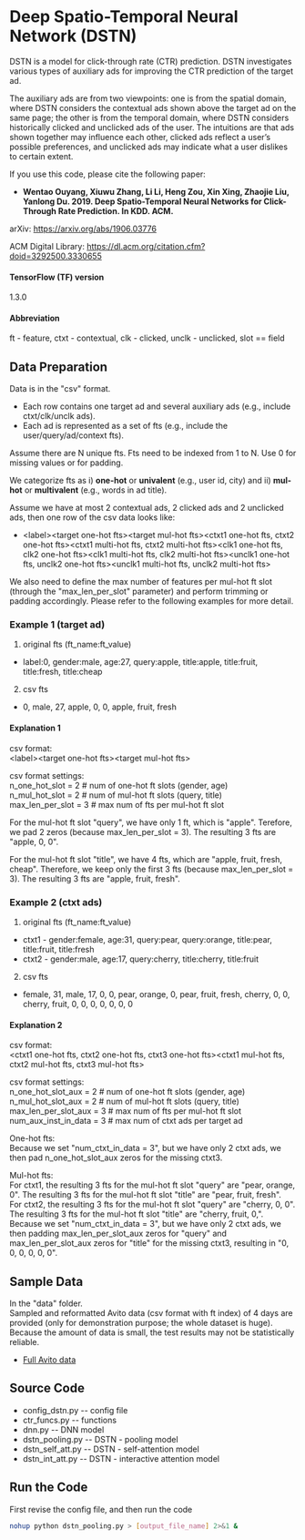# Deep Spatio-Temporal Neural Network (DSTN)

DSTN is a model for click-through rate (CTR) prediction. DSTN investigates various types of auxiliary ads for improving the CTR prediction of the target ad.

The auxiliary ads are from two viewpoints: one is from the spatial domain, where DSTN considers the contextual ads shown above the target ad on the same page; the other is from the temporal domain, where DSTN considers historically clicked and unclicked ads of the user. The intuitions are that ads shown together may influence each other, clicked ads reflect a user’s possible preferences, and unclicked ads may indicate what a user dislikes to certain extent.

If you use this code, please cite the following paper:
* **Wentao Ouyang, Xiuwu Zhang, Li Li, Heng Zou, Xin Xing, Zhaojie Liu, Yanlong Du. 2019. Deep Spatio-Temporal Neural Networks for Click-Through Rate Prediction. In KDD. ACM.**

arXiv: https://arxiv.org/abs/1906.03776

ACM Digital Library: https://dl.acm.org/citation.cfm?doid=3292500.3330655

#### TensorFlow (TF) version
1.3.0

#### Abbreviation
ft - feature, ctxt - contextual, clk - clicked, unclk - unclicked, slot == field

## Data Preparation
Data is in the "csv" format.
* Each row contains one target ad and several auxiliary ads (e.g., include ctxt/clk/unclk ads).
* Each ad is represented as a set of fts (e.g., include the user/query/ad/context fts).

Assume there are N unique fts. Fts need to be indexed from 1 to N. Use 0 for missing values or for padding.

We categorize fts as i) **one-hot** or **univalent** (e.g., user id, city) and ii) **mul-hot** or **multivalent** (e.g., words in ad title).

Assume we have at most 2 contextual ads, 2 clicked ads and 2 unclicked ads, then one row of the csv data looks like:
* \<label\>\<target one-hot fts\>\<target mul-hot fts\>\<ctxt1 one-hot fts, ctxt2 one-hot fts\>\<ctxt1 multi-hot fts, ctxt2 multi-hot fts\>\<clk1 one-hot fts, clk2 one-hot fts\>\<clk1 multi-hot fts, clk2 multi-hot fts\>\<unclk1 one-hot fts, unclk2 one-hot fts\>\<unclk1 multi-hot fts, unclk2 multi-hot fts\>

We also need to define the max number of features per mul-hot ft slot (through the "max_len_per_slot" parameter) and perform trimming or padding accordingly. Please refer to the following examples for more detail.

### Example 1 (target ad)
1) original fts (ft_name:ft_value)
* label:0, gender:male, age:27, query:apple, title:apple, title:fruit, title:fresh, title:cheap
2) csv fts
* 0, male, 27, apple, 0, 0, apple, fruit, fresh

#### Explanation 1
csv format:\
\<label\>\<target one-hot fts\>\<target mul-hot fts\>

csv format settings:\
n_one_hot_slot = 2 # num of one-hot ft slots (gender, age)\
n_mul_hot_slot = 2 # num of mul-hot ft slots (query, title)\
max_len_per_slot = 3 # max num of fts per mul-hot ft slot

For the mul-hot ft slot "query", we have only 1 ft, which is "apple". Terefore, we pad 2 zeros (because max_len_per_slot = 3). The resulting 3 fts are "apple, 0, 0".

For the mul-hot ft slot "title", we have 4 fts, which are "apple, fruit, fresh, cheap". Therefore, we keep only the first 3 fts (because max_len_per_slot = 3). The resulting 3 fts are "apple, fruit, fresh".

### Example 2 (ctxt ads)
1) original fts (ft_name:ft_value)
* ctxt1 - gender:female, age:31, query:pear, query:orange, title:pear, title:fruit, title:fresh
* ctxt2 - gender:male, age:17, query:cherry, title:cherry, title:fruit
2) csv fts
* female, 31, male, 17, 0, 0, pear, orange, 0, pear, fruit, fresh, cherry, 0, 0, cherry, fruit, 0, 0, 0, 0, 0, 0, 0

#### Explanation 2
csv format:\
\<ctxt1 one-hot fts, ctxt2 one-hot fts, ctxt3 one-hot fts\>\<ctxt1 mul-hot fts, ctxt2 mul-hot fts, ctxt3 mul-hot fts\>

csv format settings:\
n_one_hot_slot_aux = 2 # num of one-hot ft slots (gender, age)\
n_mul_hot_slot_aux = 2 # num of mul-hot ft slots (query, title)\
max_len_per_slot_aux = 3 # max num of fts per mul-hot ft slot\
num_aux_inst_in_data = 3 # max num of ctxt ads per target ad

One-hot fts:\
Because we set "num_ctxt_in_data = 3", but we have only 2 ctxt ads, we then pad n_one_hot_slot_aux zeros for the missing ctxt3.

Mul-hot fts:\
For ctxt1, the resulting 3 fts for the mul-hot ft slot "query" are "pear, orange, 0".
The resulting 3 fts for the mul-hot ft slot "title" are "pear, fruit, fresh". \
For ctxt2, the resulting 3 fts for the mul-hot ft slot "query" are "cherry, 0, 0".
The resulting 3 fts for the mul-hot ft slot "title" are "cherry, fruit, 0,".
Because we set "num_ctxt_in_data = 3", but we have only 2 ctxt ads, we then padding max_len_per_slot_aux zeros for "query" and max_len_per_slot_aux zeros for "title" for the missing ctxt3, resulting in "0, 0, 0, 0, 0, 0".

## Sample Data
In the "data" folder.\
Sampled and reformatted Avito data (csv format with ft index) of 4 days are provided (only for demonstration purpose; the whole dataset is huge). \
Because the amount of data is small, the test results may not be statistically reliable.
* [Full Avito data](https://www.kaggle.com/c/avito-context-ad-clicks/data)

## Source Code
* config_dstn.py -- config file
* ctr_funcs.py -- functions
* dnn.py -- DNN model
* dstn_pooling.py -- DSTN - pooling model
* dstn_self_att.py -- DSTN - self-attention model
* dstn_int_att.py -- DSTN - interactive attention model

## Run the Code
First revise the config file, and then run the code
```bash
nohup python dstn_pooling.py > [output_file_name] 2>&1 &
```
